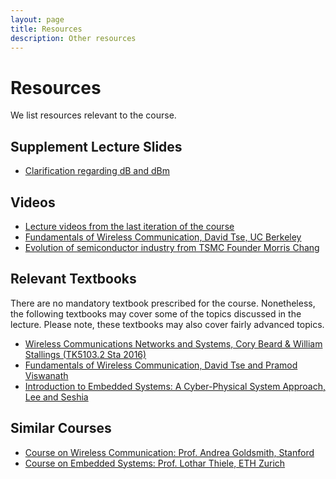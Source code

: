 ```yaml
---
layout: page
title: Resources
description: Other resources 
---
```


# Resources

We list resources relevant to the course.


## Supplement Lecture Slides

* [Clarification regarding dB and dBm](https://weiserlab.github.io/wirelessnetworking/CS4222_confusion.pptx)

## Videos

* [Lecture videos from the last iteration of the course](https://weiserlab.github.io/wirelessnetworking/previous/)
* [Fundamentals of Wireless Communication, David Tse, UC Berkeley](https://www.youtube.com/playlist?list=PLbbCsk7MUIGfynU-ONMbe-yZXWTgTX1YP)
* [Evolution of semiconductor industry from TSMC Founder Morris Chang](https://www.youtube.com/watch?v=r_8XClnnvIk)

## Relevant Textbooks

There are no mandatory textbook prescribed for the course. Nonetheless, the following textbooks may cover some of the topics discussed in the lecture. Please note, these textbooks may also cover fairly advanced topics.


*  [Wireless Communications Networks and Systems, Cory Beard & William Stallings (TK5103.2 Sta 2016)](https://www.amazon.com/Wireless-Communication-Networks-Systems-Beard/dp/0133594173)
* [Fundamentals of Wireless Communication, David Tse and Pramod Viswanath](https://web.stanford.edu/~dntse/wireless_book.html)
* [Introduction to Embedded Systems: A Cyber-Physical System Approach, Lee and Seshia](https://ptolemy.berkeley.edu/books/leeseshia/)


## Similar Courses


* [Course on Wireless Communication: Prof. Andrea Goldsmith, Stanford](https://web.stanford.edu/class/ee359/lectures.html)
* [Course on Embedded Systems: Prof. Lothar Thiele, ETH Zurich](https://tec.ee.ethz.ch/education/lectures/embedded-systems.html)



